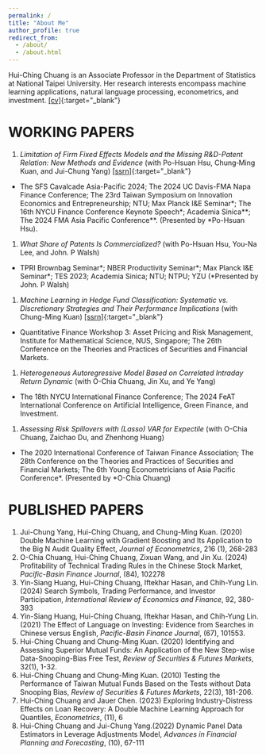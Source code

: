 ```yaml
---
permalink: /
title: "About Me"
author_profile: true
redirect_from:
  - /about/
  - /about.html
---
```


Hui-Ching Chuang is an Associate Professor in the Department of Statistics at National Taipei University. Her research interests encompass machine learning applications, natural language processing, econometrics, and investment.  [\[cv\]](/files/cv_hcc_202501.pdf){:target="_blank"}



WORKING PAPERS
======
1.  _Limitation of Firm Fixed Effects Models and the Missing R&D-Patent Relation: New Methods and Evidence_ (with Po-Hsuan Hsu, Chung‐Ming Kuan, and Jui-Chung Yang) [\[ssrn\]](<https://papers.ssrn.com/sol3/papers.cfm?abstract_id=4636846>){:target="_blank"}
   - The SFS Cavalcade Asia-Pacific 2024; The 2024 UC Davis-FMA Napa Finance Conference; The 23rd Taiwan Symposium on Innovation Economics and Entrepreneurship; NTU; Max Planck I&E Seminar\*; The 16th NYCU Finance Conference Keynote Speech\*; Academia Sinica\*\*; The 2024 FMA Asia Pacific Conference\*\*. (Presented by \*Po-Hsuan Hsu).
1.  _What Share of Patents Is Commercialized?_ (with Po-Hsuan Hsu, You-Na Lee, and John. P Walsh)
   -  TPRI Brownbag Seminar\*; NBER Productivity Seminar\*; Max Planck I&E Seminar\*; TES 2023; Academia Sinica; NTU; NTPU; YZU (\*Presented by John. P Walsh)
1.  _Machine Learning in Hedge Fund Classification: Systematic vs. Discretionary Strategies and Their Performance Implications_ (with Chung-Ming Kuan) [\[ssrn\]](<https://papers.ssrn.com/sol3/papers.cfm?abstract_id=3912348>){:target="_blank"}
   - Quantitative Finance Workshop 3: Asset Pricing and Risk Management, Institute for Mathematical Science, NUS, Singapore; The 26th Conference on the Theories and Practices of Securities and Financial Markets.
1.  _Heterogeneous Autoregressive Model Based on Correlated Intraday Return Dynamic_ (with O-Chia Chuang, Jin Xu, and Ye Yang)
   - The 18th NYCU International Finance Conference; The 2024 FeAT International Conference on Artificial Intelligence, Green Finance, and Investment.
1.  _Assessing Risk Spillovers with (Lasso) VAR for Expectile_ (with O-Chia Chuang, Zaichao Du, and Zhenhong Huang)
   - The 2020 International Conference of Taiwan Finance Association; The 28th Conference on the Theories and Practices of Securities and Financial Markets; The 6th Young Econometricians of Asia Pacific Conference\*. (Presented by \*O-Chia Chuang)      

PUBLISHED PAPERS
======
1. Jui-Chung Yang, Hui-Ching Chuang, and Chung-Ming Kuan. (2020) Double Machine Learning with Gradient Boosting and Its Application to the Big N Audit Quality Effect, _Journal of Econometrics_, 216 (1), 268-283
1. O-Chia Chuang, Hui-Ching Chuang, Zixuan Wang, and Jin Xu. (2024) Profitability of Technical Trading Rules in the Chinese Stock Market, _Pacific-Basin Finance Journal_, (84), 102278
1. Yin-Siang Huang, Hui-Ching Chuang, Iftekhar Hasan, and Chih-Yung Lin. (2024) Search Symbols, Trading Performance, and Investor Participation, _International Review of Economics and Finance_, 92, 380-393
1. Yin-Siang Huang, Hui-Ching Chuang, Iftekhar Hasan, and Chih-Yung Lin. (2021) The Effect of Language on Investing: Evidence from Searches in Chinese versus English, _Pacific-Basin Finance Journal_, (67), 101553.
1. Hui-Ching Chuang and Chung-Ming Kuan. (2020) Identifying and Assessing Superior Mutual Funds: An Application of the New Step-wise Data-Snooping-Bias Free Test, _Review of Securities & Futures Markets_, 32(1), 1-32.
2. Hui-Ching Chuang and Chung-Ming Kuan. (2010) Testing the Performance of Taiwan Mutual Funds Based on the Tests without Data Snooping Bias, _Review of Securities & Futures Markets_, 22(3), 181-206.
1. Hui-Ching Chuang and Jauer Chen. (2023) Exploring Industry-Distress Effects on Loan Recovery: A Double Machine Learning Approach for Quantiles, _Econometrics_, (11), 6
1. Hui-Ching Chuang and Jui-Chung Yang.(2022) Dynamic Panel Data Estimators in Leverage Adjustments Model, _Advances in Financial Planning and Forecasting_, (10), 67-111
